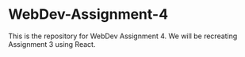 # WebDev-Assignment-4
This is the repository for WebDev Assignment 4. We will be recreating Assignment 3 using React.
